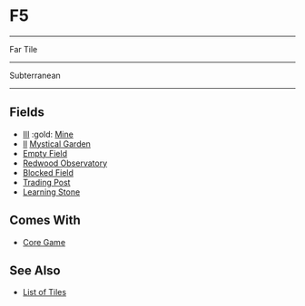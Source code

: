 # F5

___
Far Tile
___
Subterranean
___


## Fields

- [Ⅲ](../difficulties.md) :gold: [Mine](../fields/mine.md)
- [Ⅱ](../difficulties.md) [Mystical Garden](../fields/mystical_garden.md)
- [Empty Field](../keywords/empty_field.md)
- [Redwood Observatory](../fields/redwood_observatory.md)
- [Blocked Field](../keywords/blocked_field.md)
- [Trading Post](../trading.md)
- [Learning Stone](../fields/learning_stone.md)


## Comes With

- [Core Game](../content/core_game.md)


## See Also

- [List of Tiles](index.md)

